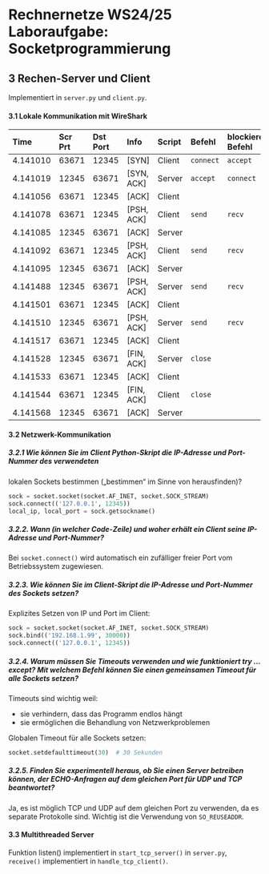 # Rechnernetze WS24/25 Laboraufgabe: Socketprogrammierung

## 3 Rechen-Server und Client
Implementiert in `server.py` und `client.py`.

#### 3.1 Lokale Kommunikation mit WireShark
|Time     |Scr Prt|Dst Port|Info      |Script|Befehl   |blockierender Befehl|
|:--------|:------|:-------|:---------|:-----|:--------|:-------------------|
|4.141010 |63671  |12345   |[SYN]     |Client|`connect`|`accept`            |
|4.141019 |12345  |63671   |[SYN, ACK]|Server|`accept` |`connect`           |
|4.141056 |63671  |12345   |[ACK]     |Client|         |                    |
|4.141078 |63671  |12345   |[PSH, ACK]|Client|`send`   |`recv`              |
|4.141085 |12345  |63671   |[ACK]     |Server|         |                    |
|4.141092 |63671  |12345   |[PSH, ACK]|Client|`send`   |`recv`              |
|4.141095 |12345  |63671   |[ACK]     |Server|         |                    |
|4.141488 |12345  |63671   |[PSH, ACK]|Server|`send`   |`recv`              |
|4.141501 |63671  |12345   |[ACK]     |Client|         |                    |
|4.141510 |12345  |63671   |[PSH, ACK]|Server|`send`   |`recv`              |
|4.141517 |63671  |12345   |[ACK]     |Client|         |                    |
|4.141528 |12345  |63671   |[FIN, ACK]|Server|`close`  |                    |
|4.141533 |63671  |12345   |[ACK]     |Client|         |                    |
|4.141544 |63671  |12345   |[FIN, ACK]|Client|`close`  |                    |
|4.141568 |12345  |63671   |[ACK]     |Server|         |                    |

#### 3.2 Netzwerk-Kommunikation

##### 3.2.1 Wie können Sie im Client Python-Skript die IP-Adresse und Port-Nummer des verwendeten 
lokalen Sockets bestimmen („bestimmen“ im Sinne von herausfinden)?

```python
sock = socket.socket(socket.AF_INET, socket.SOCK_STREAM)
sock.connect(('127.0.0.1', 12345))
local_ip, local_port = sock.getsockname()
```

##### 3.2.2. Wann (in welcher Code-Zeile) und woher erhält ein Client seine IP-Adresse und Port-Nummer?

Bei `socket.connect()` wird automatisch ein zufälliger freier Port vom Betriebssystem zugewiesen.

##### 3.2.3. Wie können Sie im Client-Skript die IP-Adresse und Port-Nummer des Sockets setzen?

Explizites Setzen von IP und Port im Client:

```python
sock = socket.socket(socket.AF_INET, socket.SOCK_STREAM)
sock.bind(('192.168.1.99', 30000))
sock.connect(('127.0.0.1', 12345))
```

##### 3.2.4. Warum müssen Sie Timeouts verwenden und wie funktioniert try ... except? Mit welchem Befehl können Sie einen gemeinsamen Timeout für alle Sockets setzen?

Timeouts sind wichtig weil:
- sie verhindern, dass das Programm endlos hängt
- sie ermöglichen die Behandlung von Netzwerkproblemen

Globalen Timeout für alle Sockets setzen:
```python
socket.setdefaulttimeout(30)  # 30 Sekunden
```

##### 3.2.5. Finden Sie experimentell heraus, ob Sie einen Server betreiben können, der ECHO-Anfragen auf dem gleichen Port für UDP und TCP beantwortet?

Ja, es ist möglich TCP und UDP auf dem gleichen Port zu verwenden, da es separate Protokolle sind. 
Wichtig ist die Verwendung von `SO_REUSEADDR`.

#### 3.3 Multithreaded Server

Funktion listen() implementiert in `start_tcp_server()` in `server.py`, `receive()` implementiert in `handle_tcp_client()`.

